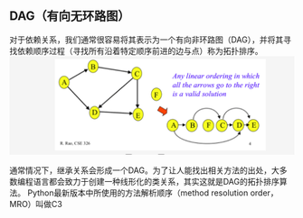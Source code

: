 ## DAG（有向无环路图）
对于依赖关系，我们通常很容易将其表示为一个有向非环路图（DAG），并将其寻找依赖顺序过程（寻找所有沿着特定顺序前进的边与点）称为拓扑排序。![](picture/拓扑排序与python的类继承-52cca974.png)


通常情况下，继承关系会形成一个DAG。为了让人能找出相关方法的出处，大多数编程语言都会致力于创建一种线形化的类关系，其实这就是DAG的拓扑排序算法。
Python最新版本中所使用的方法解析顺序（method resolution order，MRO）叫做C3

